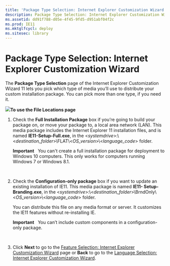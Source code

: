 ```yaml
---
title: 'Package Type Selection: Internet Explorer Customization Wizard'
description: Package Type Selection: Internet Explorer Customization Wizard
ms.assetid: dd91f788-d05e-4f45-9fd5-d951abf04f2c
ms.prod: IE11
ms.mktglfcycl: deploy
ms.sitesec: library
---
```


# Package Type Selection: Internet Explorer Customization Wizard


The **Package Type Selection** page of the Internet Explorer Customization Wizard 11 lets you pick which type of media you’ll use to distribute your custom installation package. You can pick more than one type, if you need it.

![](../common/wedge.gif)**To use the File Locations page**

1.  Check the **Full Installation Package** box if you’re going to build your package on, or move your package to, a local area network (LAN). This media package includes the Internet Explorer 11 installation files, and is named **IE11-Setup-Full.exe**, in the &lt;*systemdrive*&gt;:\\&lt;*destination\_folder*&gt;\\FLAT\\&lt;*OS\_version*&gt;\\&lt;*language\_code*&gt; folder.

    **Important**  
    You can't create a full installation package for deployment to Windows 10 computers. This only works for computers running Windows 7 or Windows 8.1.

     

2.  Check the **Configuration-only package** box if you want to update an existing installation of IE11. This media package is named **IE11- Setup-Branding.exe**, in the &lt;*systemdrive*&gt;:\\&lt;*destination\_folder*&gt;\\BrndOnly\\&lt;*OS\_version*&gt;\\&lt;*language\_code*&gt; folder.

    You can distribute this file on any media format or server. It customizes the IE11 features without re-installing IE.

    **Important**  
    You can’t include custom components in a configuration-only package.

     

3.  Click **Next** to go to the [Feature Selection: Internet Explorer Customization Wizard](feature-selection-internet-explorer-customization-wizard.md) page or **Back** to go to the [Language Selection: Internet Explorer Customization Wizard](language-selection-internet-explorer-customization-wizard.md).

 

 





